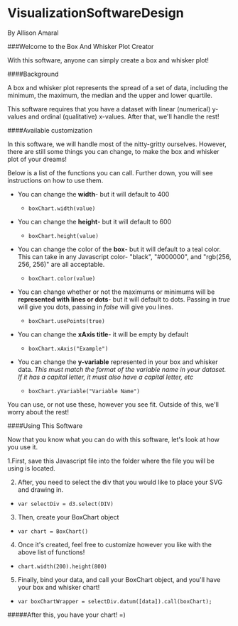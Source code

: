 # VisualizationSoftwareDesign
By Allison Amaral

###Welcome to the Box And Whisker Plot Creator

With this software, anyone can simply create a box and whisker plot!

####Background

A box and whisker plot represents the spread of a set of data, including the minimum, the maximum, the median and the upper and lower quartile. 

This software requires that you have a dataset with linear (numerical) y-values and ordinal (qualitative) x-values. After that, we'll handle the rest!

####Available customization

In this software, we will handle most of the nitty-gritty ourselves. However, there are still some things you can change, to make the box and whisker plot of your dreams!

Below is a list of the functions you can call. Further down, you will see instructions on how to use them.

+ You can change the **width**- but it will default to 400

  * `boxChart.width(value)`

+ You can change the **height**- but it will default to 600

  * `boxChart.height(value)`

+ You can change the color of the **box**- but it will default to a teal color. This can take in any Javascript color- "black", "#000000", and "rgb(256, 256, 256)" are all acceptable.

  * `boxChart.color(value)`

+ You can change whether or not the maximums or minimums will be **represented with lines or dots**- but it will default to dots. Passing in _true_ will give you dots, passing in _false_ will give you lines.

  * `boxChart.usePoints(true)`

+ You can change the **xAxis title**- it will be empty by default

  * `boxChart.xAxis("Example")`

+ You can change the **y-variable** represented in your box and whisker data. _This must match the format of the variable name in your dataset. If it has a capital letter, it must also have a capital letter, etc_

  * `boxChart.yVariable("Variable Name")`

You can use, or not use these, however you see fit. Outside of this, we'll worry about the rest!

####Using This Software

Now that you know what you can do with this software, let's look at how you use it.

1.First, save this Javascript file into the folder where the file you will be using is located.

2. After, you need to select the div that you would like to place your SVG and drawing in.
 * `var selectDiv = d3.select(DIV)`

3. Then, create your BoxChart object
 * `var chart = BoxChart()`

4. Once it's created, feel free to customize however you like with the above list of functions!
 * `chart.width(200).height(800)`

5. Finally, bind your data, and call your BoxChart object, and you'll have your box and whisker chart!
 * `var boxChartWrapper = selectDiv.datum([data]).call(boxChart);`

#####After this, you have your chart! =)

